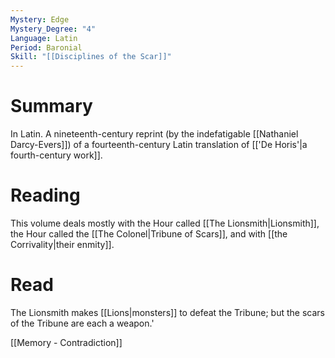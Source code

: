 ```yaml
---
Mystery: Edge
Mystery_Degree: "4"
Language: Latin
Period: Baronial
Skill: "[[Disciplines of the Scar]]"
---
```

# Summary
In Latin. A nineteenth-century reprint (by the indefatigable [[Nathaniel Darcy-Evers]]) of a fourteenth-century Latin translation of [['De Horis'|a fourth-century work]].
# Reading
This volume deals mostly with the Hour called [[The Lionsmith|Lionsmith]], the Hour called the [[The Colonel|Tribune of Scars]], and with [[the Corrivality|their enmity]].
# Read
The Lionsmith makes [[Lions|monsters]] to defeat the Tribune; but the scars of the Tribune are each a weapon.'

[[Memory - Contradiction]]
